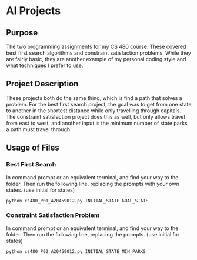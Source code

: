 # AI Projects

## Purpose
The two programming assignments for my CS 480 course. These covered best first search algorithms and constraint satisfaction problems. While they are fairly basic, they are another example of my personal coding style and what techniques I prefer to use.

## Project Description
These projects both do the same thing, which is find a path that solves a problem. For the best first search project, the goal was to get from one state to another in the shortest distance while only travelling through capitals. The constraint satisfaction project does this as well, but only allows travel from east to west, and another input is the minimum number of state parks a path must travel through.

## Usage of Files

### Best First Search

In command prompt or an equivalent terminal, and find your way to the folder. Then run the following line, replacing the prompts with your own states. (use initial for states)
```
python cs480_P01_A20459012.py INITIAL_STATE GOAL_STATE
```

### Constraint Satisfaction Problem

In command prompt or an equivalent terminal, and find your way to the folder. Then run the following line, replacing the prompts. (use initial for states)
```
python cs480_P02_A20459012.py INITIAL_STATE MIN_PARKS
```
